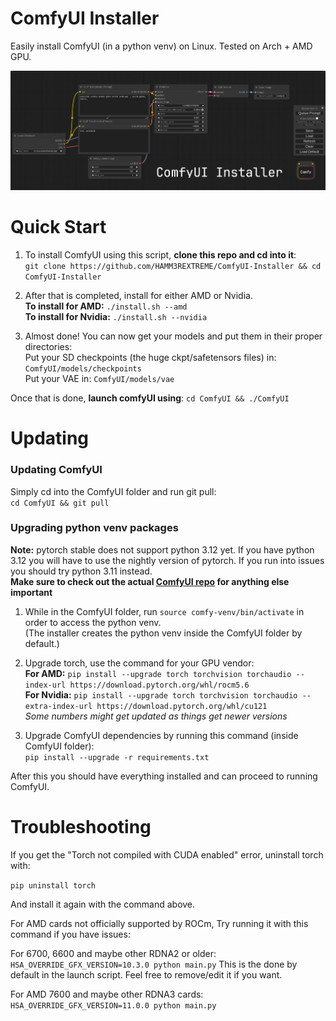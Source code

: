 # ComfyUI Installer

Easily install ComfyUI (in a python venv) on Linux.
Tested on Arch + AMD GPU.

![ComfyUI Screenshot](pictures/comfyui_screenshot.png)

# Quick Start

1. To install ComfyUI using this script, **clone this repo and cd into it**:  
   `git clone https://github.com/HAMM3REXTREME/ComfyUI-Installer && cd ComfyUI-Installer`

2. After that is completed, install for either AMD or Nvidia.  
   **To install for AMD:** `./install.sh --amd`  
   **To install for Nvidia:** `./install.sh --nvidia`

3. Almost done! You can now get your models and put them in their proper directories:  
   Put your SD checkpoints (the huge ckpt/safetensors files) in: `ComfyUI/models/checkpoints`  
   Put your VAE in: `ComfyUI/models/vae`

Once that is done, **launch comfyUI using**: `cd ComfyUI && ./ComfyUI`

# Updating

### Updating ComfyUI

Simply cd into the ComfyUI folder and run git pull:  
`cd ComfyUI && git pull`

### Upgrading python venv packages

**Note:** pytorch stable does not support python 3.12 yet. If you have python 3.12 you will have to use the nightly version of pytorch. If you run into issues you should try python 3.11 instead.  
**Make sure to check out the actual [ComfyUI repo](https://github.com/comfyanonymous/ComfyUI) for anything else important**  

1. While in the ComfyUI folder, run `source comfy-venv/bin/activate` in order to access the python venv.  
   (The installer creates the python venv inside the ComfyUI folder by default.)

2. Upgrade torch, use the command for your GPU vendor:  
   **For AMD:** `pip install --upgrade torch torchvision torchaudio --index-url https://download.pytorch.org/whl/rocm5.6`  
   **For Nvidia:** `pip install --upgrade torch torchvision torchaudio --extra-index-url https://download.pytorch.org/whl/cu121`  
   _Some numbers might get updated as things get newer versions_

3. Upgrade ComfyUI dependencies by running this command (inside ComfyUI folder):  
   `pip install --upgrade -r requirements.txt`

After this you should have everything installed and can proceed to running ComfyUI.

# Troubleshooting

If you get the "Torch not compiled with CUDA enabled" error, uninstall torch with:

`pip uninstall torch`

And install it again with the command above.

For AMD cards not officially supported by ROCm,
Try running it with this command if you have issues:

For 6700, 6600 and maybe other RDNA2 or older: `HSA_OVERRIDE_GFX_VERSION=10.3.0 python main.py`
This is the done by default in the launch script. Feel free to remove/edit it if you want.

For AMD 7600 and maybe other RDNA3 cards: `HSA_OVERRIDE_GFX_VERSION=11.0.0 python main.py`
